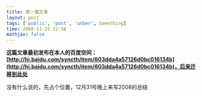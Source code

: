 ```yaml
---
title: 第一篇文章
layout: post
tags: ['public', 'post', 'unber', Something]
time: 2008-11-25 22:58
mathjax: false
---
```

<b>这篇文章最初发布在本人的百度空间：[http://hi.baidu.com/syncth/item/603dda4a57126d0bc016134b](http://hi.baidu.com/syncth/item/603dda4a57126d0bc016134b)，后来迁移到此处</b>

<p>没有什么说的，先占个位置，12月31号晚上来写2008的总结</p>
